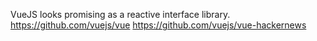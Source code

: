 VueJS looks promising as a reactive interface library.
https://github.com/vuejs/vue
https://github.com/vuejs/vue-hackernews
